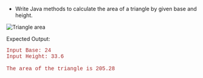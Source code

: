 * Write Java methods to calculate the area of a triangle by given base and height.

![Triangle area](triangleArea1.png)

Expected Output:
<pre style="font-family:Courier New;color:brown">
Input Base: 24
Input Height: 33.6

The area of the triangle is 205.28
</pre>